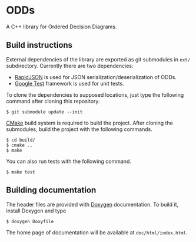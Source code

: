 # ODDs

A C++ library for Ordered Decision Diagrams.

## Build instructions

External dependencies of the library are exported as git submodules in `ext/` subdirectory. Currently there are two dependencies:

* [RapidJSON](http://rapidjson.org/) is used for JSON serialization/deserialization of ODDs.
* [Google Test](https://github.com/google/googletest/) framework is used for unit tests.

To clone the dependencies to supposed locations, just type the following command after cloning this repository.

```
$ git submodule update --init
```

[CMake](https://cmake.org/) build system is required to build the project.
After cloning the submodules, build the project with the following commands.

```
$ cd build/
$ cmake ..
$ make
```

You can also run tests with the following command.

```
$ make test
```

## Building documentation

The header files are provided with [Doxygen](http://www.doxygen.nl/) documentation.
To build it, install Doxygen and type

```
$ doxygen Doxyfile
```

The home page of documentation will be available at `doc/html/index.html`.
